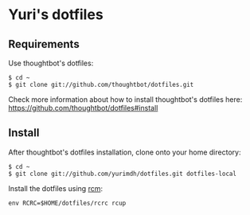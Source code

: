 Yuri's dotfiles
==================

Requirements
------------

Use thoughtbot's dotfiles:

	$ cd ~
	$ git clone git://github.com/thoughtbot/dotfiles.git

Check more information about how to install thoughtbot's dotfiles here:
https://github.com/thoughtbot/dotfiles#install


Install
-------

After thoughtbot's dotfiles installation, clone onto your home directory:

	$ cd ~
	$ git clone git://github.com/yurimdh/dotfiles.git dotfiles-local

Install the dotfiles using [rcm](https://github.com/thoughtbot/rcm):

	env RCRC=$HOME/dotfiles/rcrc rcup
